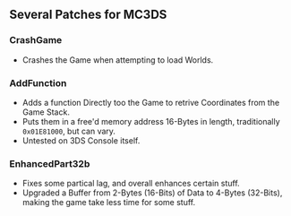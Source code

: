 ## Several Patches for MC3DS

### CrashGame
- Crashes the Game when attempting to load Worlds.

### AddFunction
- Adds a function Directly too the Game to retrive Coordinates from the Game Stack.
- Puts them in a free'd memory address 16-Bytes in length, traditionally `0x01E81000`, but can vary.
- Untested on 3DS Console itself.

### EnhancedPart32b
- Fixes some partical lag, and overall enhances certain stuff.
- Upgraded a Buffer from 2-Bytes (16-Bits) of Data to 4-Bytes (32-Bits), making the game take less time for some stuff.
